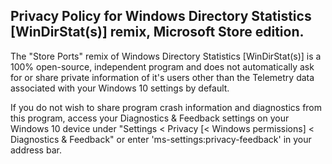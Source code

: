 ##  Privacy Policy for Windows Directory Statistics [WinDirStat(s)] remix, Microsoft Store edition.
The "Store Ports" remix of Windows Directory Statistics [WinDirStat(s)] is a 100% open-source, independent program and does not automatically ask for or share private information of it's users other than the Telemetry data associated with your Windows 10 settings by default.

If you do not wish to share program crash information and diagnostics from this program, access your Diagnostics & Feedback settings on your Windows 10 device under "Settings < Privacy [< Windows permissions] < Diagnostics & Feedback" or enter 'ms-settings:privacy-feedback' in your address bar.
